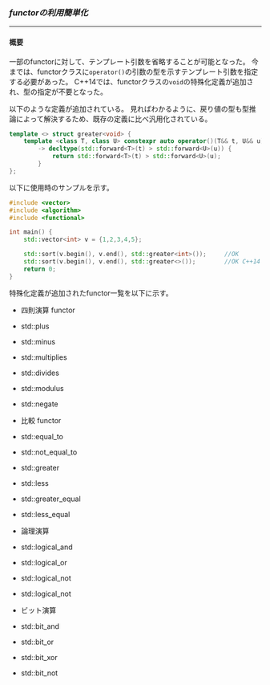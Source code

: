 ### *functorの利用簡単化*
---
#### 概要
一部のfunctorに対して、テンプレート引数を省略することが可能となった。
今までは、functorクラスに`operator()`の引数の型を示すテンプレート引数を指定する必要があった。
C++14では、functorクラスの`void`の特殊化定義が追加され、型の指定が不要となった。

以下のような定義が追加されている。
見ればわかるように、戻り値の型も型推論によって解決するため、既存の定義に比べ汎用化されている。
```c++
template <> struct greater<void> {
    template <class T, class U> constexpr auto operator()(T&& t, U&& u) const
        -> decltype(std::forward<T>(t) > std::forward<U>(u)) {
            return std::forward<T>(t) > std::forward<U>(u);
        }
};
```


以下に使用時のサンプルを示す。
```c++
#include <vector>
#include <algorithm>
#include <functional>

int main() {
    std::vector<int> v = {1,2,3,4,5};

    std::sort(v.begin(), v.end(), std::greater<int>());     //OK
    std::sort(v.begin(), v.end(), std::greater<>());        //OK C++14 only
    return 0;
}
```


特殊化定義が追加されたfunctor一覧を以下に示す。

* 四則演算 functor
 * std::plus
 * std::minus
 * std::multiplies
 * std::divides
 * std::modulus
 * std::negate

* 比較 functor
 * std::equal_to
 * std::not_equal_to
 * std::greater
 * std::less
 * std::greater_equal
 * std::less_equal

* 論理演算
 * std::logical_and
 * std::logical_or
 * std::logical_not
 * std::logical_not

* ビット演算
 * std::bit_and
 * std::bit_or
 * std::bit_xor
 * std::bit_not
